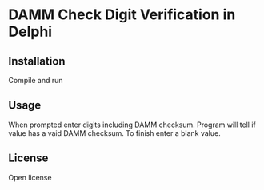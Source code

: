 # DAMM Check Digit Verification in Delphi

## Installation

Compile and run

## Usage

When prompted enter digits including DAMM checksum.
Program will tell if value has a vaid DAMM checksum.
To finish enter a blank value.

## License

Open license
